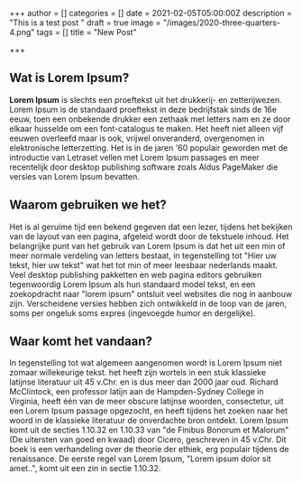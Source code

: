 +++
author = []
categories = []
date = 2021-02-05T05:00:00Z
description = "This is a test post "
draft = true
image = "/images/2020-three-quarters-4.png"
tags = []
title = "New Post"

+++
## Wat is Lorem Ipsum?

**Lorem Ipsum** is slechts een proeftekst uit het drukkerij- en zetterijwezen. Lorem Ipsum is de standaard proeftekst in deze bedrijfstak sinds de 16e eeuw, toen een onbekende drukker een zethaak met letters nam en ze door elkaar husselde om een font-catalogus te maken. Het heeft niet alleen vijf eeuwen overleefd maar is ook, vrijwel onveranderd, overgenomen in elektronische letterzetting. Het is in de jaren '60 populair geworden met de introductie van Letraset vellen met Lorem Ipsum passages en meer recentelijk door desktop publishing software zoals Aldus PageMaker die versies van Lorem Ipsum bevatten.

## Waarom gebruiken we het?

Het is al geruime tijd een bekend gegeven dat een lezer, tijdens het bekijken van de layout van een pagina, afgeleid wordt door de tekstuele inhoud. Het belangrijke punt van het gebruik van Lorem Ipsum is dat het uit een min of meer normale verdeling van letters bestaat, in tegenstelling tot "Hier uw tekst, hier uw tekst" wat het tot min of meer leesbaar nederlands maakt. Veel desktop publishing pakketten en web pagina editors gebruiken tegenwoordig Lorem Ipsum als hun standaard model tekst, en een zoekopdracht naar "lorem ipsum" ontsluit veel websites die nog in aanbouw zijn. Verscheidene versies hebben zich ontwikkeld in de loop van de jaren, soms per ongeluk soms expres (ingevoegde humor en dergelijke).

## Waar komt het vandaan?

In tegenstelling tot wat algemeen aangenomen wordt is Lorem Ipsum niet zomaar willekeurige tekst. het heeft zijn wortels in een stuk klassieke latijnse literatuur uit 45 v.Chr. en is dus meer dan 2000 jaar oud. Richard McClintock, een professor latijn aan de Hampden-Sydney College in Virginia, heeft één van de meer obscure latijnse woorden, consectetur, uit een Lorem Ipsum passage opgezocht, en heeft tijdens het zoeken naar het woord in de klassieke literatuur de onverdachte bron ontdekt. Lorem Ipsum komt uit de secties 1.10.32 en 1.10.33 van "de Finibus Bonorum et Malorum" (De uitersten van goed en kwaad) door Cicero, geschreven in 45 v.Chr. Dit boek is een verhandeling over de theorie der ethiek, erg populair tijdens de renaissance. De eerste regel van Lorem Ipsum, "Lorem ipsum dolor sit amet..", komt uit een zin in sectie 1.10.32.